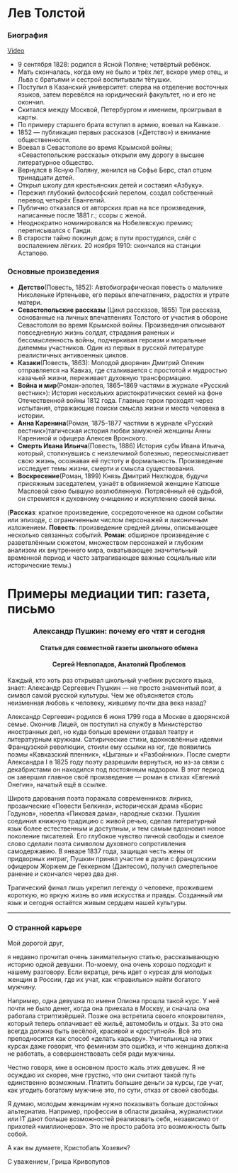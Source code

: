 

# Лев Толстой

### Биография

[Video](https://www.youtube.com/watch?v=907JsE4Nxwk)

- 9 сентября 1828: родился в Ясной Поляне; четвёртый ребёнок.
- Мать скончалась, когда ему не было и трёх лет, вскоре умер отец, и Льва с братьями и сестрой воспитывали тётушки.
- Поступил в Казанский университет: сперва на отделение восточных языков, затем перевёлся на юридический факультет, но и его не окончил.
- Cкитался между Москвой, Петербургом и имением, проигрывал в карты.
- По примеру старшего брата вступил в армию, воевал на Кавказе.
- 1852 — публикация первых рассказов («Детство») и внимание общественности.
- Воевал в Севастополе во время Крымской войны; «Севастопольские рассказы» открыли ему дорогу в высшее литературное общество.
- Вернулся в Ясную Поляну, женился на Софье Берс, стал отцом тринадцати детей.
- Открыл школу для крестьянских детей и составил «Азбуку».
- Пережил глубокий философский перелом, создал собственный перевод четырёх Евангелий.
- Публично отказался от авторских прав на все произведения, написанные после 1881 г.; ссоры с женой.
- Неоднократно номинировался на Нобелевскую премию; переписывался с Ганди.
- В старости тайно покинул дом; в пути простудился, слёг с воспалением лёгких. 20 ноября 1910: скончался на станции Астапово.

### Oсновные произведения

- **Детство**(Повесть, 1852): Автобиографическая повесть о мальчике Николеньке Иртеньеве, его первых впечатлениях, радостях и утрате матери.
- **Севастопольские рассказы** (Цикл рассказов, 1855) Три рассказа, основанные на личных впечатлениях Толстого от участия в обороне Севастополя во время Крымской войны. Произведения описывают повседневную жизнь солдат, страдания раненых и бессмысленность войны, подчеркивая героизм и моральные дилеммы участников. Один из первых в русской литературе реалистичных антивоенных циклов.
- **Казаки**(Повесть, 1863): Молодой дворянин Дмитрий Оленин отправляется на Кавказ, где сталкивается с простотой и мудростью казачьей жизни, переживает духовную трансформацию.
- **Война и мир**(Роман-эпопея, 1865–1869 частями в журнале «Русский вестник»): История нескольких аристократических семей на фоне Отечественной войны 1812 года. Главные герои проходят через испытания, отражающие поиски смысла жизни и места человека в истории.
- **Анна Каренина**(Роман, 1875–1877  частями в журнале «Русский вестник»)тагическая история любви замужней женщины Анны Карениной и офицера Алексея Вронского. 
- **Смерть Ивана Ильича**(Повесть, 1886) История субы Ивана Ильича, который, столкнувшись с неизлечимой болезнью, переосмысливает свою жизнь, осознавая её пустоту и формальность. Произведение исследует темы жизни, смерти и смысла существования.
- **Воскресение**(Роман, 1899) Князь Дмитрий Нехлюдов, будучи присяжным заседателем, узнаёт в обвиняемой женщине Катюше Масловой свою бывшую возлюбленную. Потрясённый её судьбой, он стремится к духовному очищению и искуплению своей вины.

(**Рассказ**: краткое произведение, сосредоточенное на одном событии или эпизоде, с ограниченным числом персонажей и лаконичным изложением. **Повесть**: произведение средней длины, описывающее несколько связанных событий. **Роман**: обширное произведение с разветвлённым сюжетом, множеством персонажей и глубоким анализом их внутреннего мира, охватывающее значительный временной период и часто затрагивающее важные социальные или исторические темы.)

# Примеры медиации тип: газета, письмо

<h3 align="center">Александр Пушкин: почему его чтят и сегодня</h3>
<h4 align="center">Статья для совместной газеты школьного обмена</h4>
<h4 align="center">Сергей Невпопадов, Анатолий Проблемов</h4>

Каждый, кто хоть раз открывал школьный учебник русского языка, знает:  Александр Сергеевич Пушкин — не просто знаменитый поэт, а символ самой русской культуры. Чем же объясняется столь неизменная любовь к человеку, жившему почти два века назад?

Александр Сергеевич родился 6 июня 1799 года в Москве в дворянской семье. Окончив Лицей, он поступил на службу в Министерство иностранных дел, но куда больше времени отдавал театру и литературным кружкам. Сатирические стихи, вдохновлённые идеями Французской революции, стоили ему ссылки на юг, где появились поэмы «Кавказский пленник», «Цыганы» и «Разбойники». После смерти Александра I в 1825 году поэту разрешили вернуться, но из-за связи с декабристами он находился под постоянным надзором. В этот период он завершил главное своё произведение — роман в стихах «Евгений Онегин», начатый ещё в ссылке.

Широта дарования поэта поражала современников: лирика, прозаические «Повести Белкина», историческая драма «Борис Годунов», новелла «Пиковая дама», народные сказки. Пушкин соединил книжную традицию с живой речью, сделав литературный язык более естественным и доступным,  и тем самым вдохновил новое поколение писателей. Его глубокое чувство личной свободы и смелое слово сделали поэта символом духовного сопротивления самодержавию. В январе 1837 года, защищая честь жены от придворных интриг, Пушкин принял участие в дуэли с французским офицером Жоржем де Геккерном (Дантесом), получил смертельное ранение и скончался через два дня.

Трагический финал лишь укрепил легенду о человеке, прожившем короткую, но яркую жизнь во имя искусства и правды. Созданный им язык и сегодня остаётся живым сердцем нашей культуры.

--- 
### О странной карьере
Мой дорогой друг,

 я недавно прочитал очень занимательную статью, рассказывающую историю одной девушки. По-моему, она очень хорошо подходит к нашему разговору. Если вкратце, речь идет о курсах для молодых женщин в России, где их учат, как «правильно» найти богатого мужчину.
 
Например, одна девушка по имени Олиона прошла такой курс. У неё почти не было денег, когда она приехала в Москву, и сначала она работала стриптизёршей. Позже она встретила своего «покровителя», который теперь оплачивает её жильё, автомобиль и отдых. За это она всегда должна быть весёлой, красивой и «доступной». Всё это преподносится как способ «делать карьеру».
Учительница на этих курсах даже говорит, что феминизм  это ошибка, и что женщина должна не работать, а совершенствовать себя ради мужчины.

Честно говоря, мне в основном просто жаль этих девушек. Я не осуждаю их скорее, мне грустно, что они считают такой путь единственно возможным. Платить большие деньги за курсы, где учат, как угодить богатому мужчине  это, по сути, отказ от своей свободы.

Я думаю, молодым женщинам нужно показывать больше достойных альтернатив. Например, профессии в области дизайна, журналистики или IT дают больше возможностей реализовать себя, независимо от прихотей «миллионеров». Это не просто работа это возможность быть собой.

А как вы думаете, Кристобаль Хозевич?

С уважением, Гриша Кривопупов
